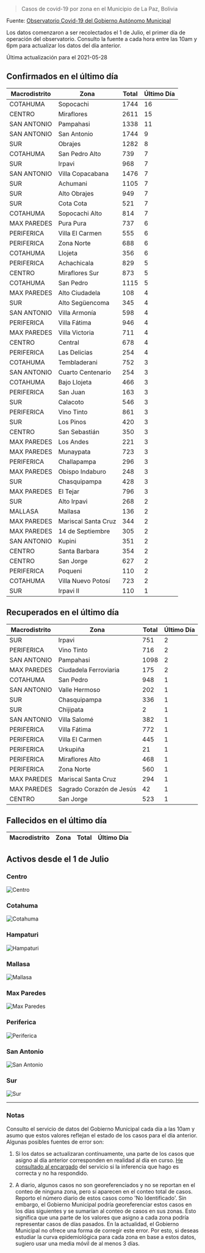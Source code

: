 > Casos de covid-19 por zona en el Municipio de La Paz, Bolivia

Fuente: [Observatorio Covid-19 del Gobierno Autónomo Municipal](http://observatoriocovid19.lapaz.bo/observatorio/index.php/datos-abiertos-covid)

Los datos comenzaron a ser recolectados el 1 de Julio, el primer día de operación del observatorio. Consulto la fuente a cada hora entre las 10am y 6pm para actualizar los datos del día anterior.

Última actualización para el 2021-05-28

## Confirmados en el último día

| Macrodistrito   | Zona                |   Total |   Último Día |
|-----------------|---------------------|---------|--------------|
| COTAHUMA        | Sopocachi           |    1744 |           16 |
| CENTRO          | Miraflores          |    2611 |           15 |
| SAN ANTONIO     | Pampahasi           |    1338 |           11 |
| SAN ANTONIO     | San Antonio         |    1744 |            9 |
| SUR             | Obrajes             |    1282 |            8 |
| COTAHUMA        | San Pedro Alto      |     739 |            7 |
| SUR             | Irpavi              |     968 |            7 |
| SAN ANTONIO     | Villa Copacabana    |    1476 |            7 |
| SUR             | Achumani            |    1105 |            7 |
| SUR             | Alto Obrajes        |     949 |            7 |
| SUR             | Cota Cota           |     521 |            7 |
| COTAHUMA        | Sopocachi Alto      |     814 |            7 |
| MAX PAREDES     | Pura Pura           |     737 |            6 |
| PERIFERICA      | Villa El Carmen     |     555 |            6 |
| PERIFERICA      | Zona Norte          |     688 |            6 |
| COTAHUMA        | Llojeta             |     356 |            6 |
| PERIFERICA      | Achachicala         |     829 |            5 |
| CENTRO          | Miraflores Sur      |     873 |            5 |
| COTAHUMA        | San Pedro           |    1115 |            5 |
| MAX PAREDES     | Alto Ciudadela      |     108 |            4 |
| SUR             | Alto Següencoma     |     345 |            4 |
| SAN ANTONIO     | Villa Armonía       |     598 |            4 |
| PERIFERICA      | Villa Fátima        |     946 |            4 |
| MAX PAREDES     | Villa Victoria      |     711 |            4 |
| CENTRO          | Central             |     678 |            4 |
| PERIFERICA      | Las Delicias        |     254 |            4 |
| COTAHUMA        | Tembladerani        |     752 |            3 |
| SAN ANTONIO     | Cuarto Centenario   |     254 |            3 |
| COTAHUMA        | Bajo Llojeta        |     466 |            3 |
| PERIFERICA      | San Juan            |     163 |            3 |
| SUR             | Calacoto            |     546 |            3 |
| PERIFERICA      | Vino Tinto          |     861 |            3 |
| SUR             | Los Pinos           |     420 |            3 |
| CENTRO          | San Sebastián       |     350 |            3 |
| MAX PAREDES     | Los Andes           |     221 |            3 |
| MAX PAREDES     | Munaypata           |     723 |            3 |
| PERIFERICA      | Challapampa         |     296 |            3 |
| MAX PAREDES     | Obispo Indaburo     |     248 |            3 |
| SUR             | Chasquipampa        |     428 |            3 |
| MAX PAREDES     | El Tejar            |     796 |            3 |
| SUR             | Alto Irpavi         |     268 |            2 |
| MALLASA         | Mallasa             |     136 |            2 |
| MAX PAREDES     | Mariscal Santa Cruz |     344 |            2 |
| MAX PAREDES     | 14 de Septiembre    |     305 |            2 |
| SAN ANTONIO     | Kupini              |     351 |            2 |
| CENTRO          | Santa Barbara       |     354 |            2 |
| CENTRO          | San Jorge           |     627 |            2 |
| PERIFERICA      | Poqueni             |     110 |            2 |
| COTAHUMA        | Villa Nuevo Potosí  |     723 |            2 |
| SUR             | Irpavi II           |     110 |            1 |

## Recuperados en el último día

| Macrodistrito   | Zona                     |   Total |   Último Día |
|-----------------|--------------------------|---------|--------------|
| SUR             | Irpavi                   |     751 |            2 |
| PERIFERICA      | Vino Tinto               |     716 |            2 |
| SAN ANTONIO     | Pampahasi                |    1098 |            2 |
| MAX PAREDES     | Ciudadela Ferroviaria    |     175 |            2 |
| COTAHUMA        | San Pedro                |     948 |            1 |
| SAN ANTONIO     | Valle Hermoso            |     202 |            1 |
| SUR             | Chasquipampa             |     336 |            1 |
| SUR             | Chijipata                |       2 |            1 |
| SAN ANTONIO     | Villa Salomé             |     382 |            1 |
| PERIFERICA      | Villa Fátima             |     772 |            1 |
| PERIFERICA      | Villa El Carmen          |     445 |            1 |
| PERIFERICA      | Urkupiña                 |      21 |            1 |
| PERIFERICA      | Miraflores Alto          |     468 |            1 |
| PERIFERICA      | Zona Norte               |     560 |            1 |
| MAX PAREDES     | Mariscal Santa Cruz      |     294 |            1 |
| MAX PAREDES     | Sagrado Corazón de Jesús |      42 |            1 |
| CENTRO          | San Jorge                |     523 |            1 |

## Fallecidos en el último día

| Macrodistrito   | Zona   | Total   | Último Día   |
|-----------------|--------|---------|--------------|

## Activos desde el 1 de Julio

### Centro

![Centro](plots/activos_centro.png)

### Cotahuma

![Cotahuma](plots/activos_cotahuma.png)

### Hampaturi

![Hampaturi](plots/activos_hampaturi.png)

### Mallasa

![Mallasa](plots/activos_mallasa.png)

### Max Paredes

![Max Paredes](plots/activos_max_paredes.png)

### Periferica

![Periferica](plots/activos_periferica.png)

### San Antonio

![San Antonio](plots/activos_san_antonio.png)

### Sur

![Sur](plots/activos_sur.png)

---

### Notas

Consulto el servicio de datos del Gobierno Municipal cada día a las 10am y asumo que estos valores reflejan el estado de los casos para el día anterior. Algunas posibles fuentes de error son:

1. Si los datos se actualizaran contínuamente, una parte de los casos que asigno al día anterior corresponden en realidad al día en curso. [He consultado al encargado](https://twitter.com/mauforonda/status/1278727234765959168) del servicio si la inferencia que hago es correcta y no ha respondido.

2. A diario, algunos casos no son georeferenciados y no se reportan en el conteo de ninguna zona, pero sí aparecen en el conteo total de casos. Reporto el número diario de estos casos como 'No Identificado'.  Sin embargo, el Gobierno Municipal podría georeferenciar estos casos en los días siguientes y se sumarían al conteo de casos en sus zonas. Esto significa que una parte de los valores que asigno a cada zona podría representar casos de días pasados. En la actualidad, el Gobierno Municipal no ofrece una forma de corregir este error. Por esto, si deseas estudiar la curva epidemiológica para cada zona en base a estos datos, sugiero usar una media móvil de al menos 3 días.
